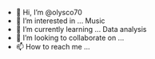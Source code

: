 - 👋 Hi, I’m @olysco70
- 👀 I’m interested in ... Music
- 🌱 I’m currently learning ... Data analysis 
- 💞️ I’m looking to collaborate on ...
- 📫 How to reach me ...

<!---
olysco70/olysco70 is a ✨ special ✨ repository because its `README.md` (this file) appears on your GitHub profile.
You can click the Preview link to take a look at your changes.
--->
